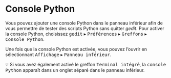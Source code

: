 <!--
French translation of gedit documentation.
Copyright (C) 2006-2012 Free Software Foundation, Inc.
This file is distributed under the same license as the gedit documentation
package.



Vincent Untz <vuntz@gnome.org>, 2006.
Jonathan Ernst <jonathan@ernstfamily.ch>, 2006.
Philippe Lefevre <ph.l@libertysurf.fr>, 2006.
Christophe Bliard <christophe.bliard@trux.info>, 2006.
Claude Paroz <claude@2xlibre.net>, 2007-2011.
Bruno Brouard <annoa.b@gmail.com>, 2011, 2012.
Luc Pionchon <pionchon.luc@gmail.com>, 2011.
Alain Lojewski <allomervan@gmail.com>, 2011-2015.
Alexandre Franke <alexandre.franke@gmail.com>, 2013.
Julien Hardelin <jhardlin@orange.fr>, 2013.
Guillaume Bernard <associations@guillaume-bernard.fr>, 2018-2020.
Charles Monzat <charles.monzat@free.fr>, 2018-2020.

Translator credits:
Vincent Untz <vuntz@gnome.org>, 2006.
Jonathan Ernst <jonathan@ernstfamily.ch>, 2006.
Philippe Lefevre <ph.l@libertysurf.fr>, 2006.
Christophe Bliard <christophe.bliard@trux.info>, 2006.
Claude Paroz <claude@2xlibre.net>, 2007-2011.
Bruno Brouard <annoa.b@gmail.com>, 2011.
Luc Pionchon <pionchon.luc@gmail.com>, 2011.
Alain Lojewski <allomervan@gmail.com>, 2011-2014.
Alexandre Franke <alexandre.franke@gmail.com>, 2013.
Julien Hardelin <jhardlin@orange.fr>, 2013.
Guillaume Bernard <associations@guillaume-bernard.fr>, 2018
Charles Monzat <charles.monzat@free.fr>, 2020
-->

# Console Python

Vous pouvez ajouter une console Python dans le panneau inférieur afin de vous permettre de tester des scripts Python sans quitter _gedit_. Pour activer la console Python, choisissez <kbd><samp>gedit</samp></kbd> ▸ <kbd><samp>Préférences</samp></kbd> ▸ <kbd><samp>Greffons</samp></kbd> ▸ <kbd><samp>Console Python</samp></kbd>.

Une fois que la console Python est activée, vous pouvez l’ouvrir en sélectionnant <kbd><samp>Affichage</samp></kbd> ▸ <kbd><samp>Panneau inférieur</samp></kbd>.

:bulb: Si vous avez également activé le greffon <kbd><samp>Terminal intégré</samp></kbd>, la <kbd><samp>console Python</samp></kbd> apparaît dans un onglet séparé dans le panneau inférieur.
